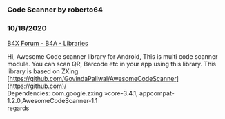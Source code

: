 ### Code Scanner by roberto64
### 10/18/2020
[B4X Forum - B4A - Libraries](https://www.b4x.com/android/forum/threads/123593/)

Hi, Awesome Code scanner library for Android, This is multi code scanner module. You can scan QR, Barcode etc in your app using this library. This library is based on ZXing.  
[https://github.com/GovindaPaliwal/AwesomeCodeScanner](https://github.com)/  
Dependencies: com.google.zxing »core-3.4.1, appcompat-1.2.0,AwesomeCodeScanner-1.1  
regards